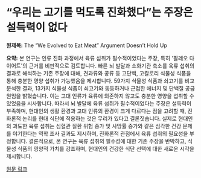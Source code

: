# “우리는 고기를 먹도록 진화했다”는 주장은 설득력이 없다

**원제목:** The “We Evolved to Eat Meat” Argument Doesn’t Hold Up

**요약:** 본 연구는 인류 진화 과정에서 육류 섭취가 필수적이었다는 주장, 특히 '팔레오 다이어트'의 근거를 비판적으로 검토합니다.  빠른 뇌 발달과 소화기관 축소를 육류 섭취의 결과로 해석하는 기존 주장에 대해,  견과류와 콩류 등 고단백, 고칼로리 식물성 식품을 통해 충분한 영양 섭취가 가능했음을 제시합니다.  59가지 식물성 식품과 쇠고기를 비교 분석한 결과,  13가지 식물성 식품이 쇠고기와 동등하거나 근접한 에너지 및 단백질 공급원임을 밝혔습니다. 이는 고대 인류가 육류에 의존하지 않고도 충분한 영양을 섭취할 수 있었음을 시사합니다.  따라서 뇌 발달에 육류 섭취가 필수적이었다는 주장은 설득력이 부족하며,  현대인의 생활 환경과 고대 인류의 환경이 크게 다르다는 점을 고려할 때, 진화론적 논리를 현대 식단에 적용하는 것은 무리가 있다고 결론짓습니다.  실제로 현대인의 과도한 육류 섭취는 심혈관 질환 위험 증가 및 사망률 증가와 같은 심각한 건강 문제를 야기한다는 역학 조사 결과도 제시하며,  진화론적 관점에서 육류 섭취의 필요성을 부정합니다.  결론적으로,  본 연구는 육류 섭취의 필수성에 대한 기존 주장을 반박하고,  식물성 식품의 영양적 가치를 강조하며, 현대인의 건강한 식단 선택에 대한 새로운 시각을 제시합니다.

[원문 링크](https://nautil.us/the-we-evolved-to-eat-meat-argument-doesnt-hold-up-1225358/)
